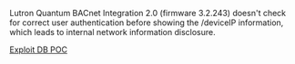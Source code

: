 Lutron Quantum BACnet Integration 2.0 (firmware 3.2.243) doesn't check for correct user authentication before showing the /deviceIP information, which leads to internal network information disclosure.

[Exploit DB POC](https://www.exploit-db.com/exploits/44488/)
